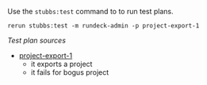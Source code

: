 
Use the `stubbs:test` command to to run test plans.

    rerun stubbs:test -m rundeck-admin -p project-export-1

*Test plan sources*

* [project-export-1](tests/project-export-1.html)
  * it exports a project
  * it fails for bogus project

